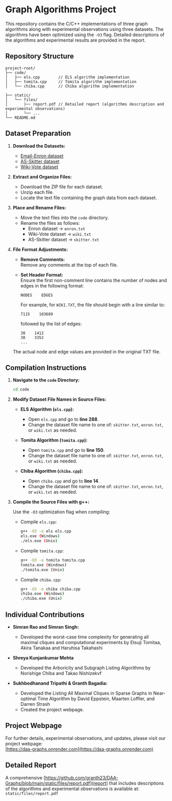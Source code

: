 # Graph Algorithms Project

This repository contains the C/C++ implementations of three graph algorithms along with experimental observations using three datasets. The algorithms have been optimized using the `-O3` flag. Detailed descriptions of the algorithms and experimental results are provided in the report.

## Repository Structure

```
project-root/
├── code/
│   ├── els.cpp        // ELS algorithm implementation
│   ├── tomita.cpp     // Tomita algorithm implementation
│   └── chiba.cpp      // Chiba algorithm implementation

├── static/
│   └── files/
│       ├── report.pdf // Detailed report (algorithms description and experimental observations)
│       └── ...    
└── README.md
```

## Dataset Preparation

1. **Download the Datasets:**

   - [Email-Enron dataset](https://snap.stanford.edu/data/email-Enron.html)
   - [AS-Skitter dataset](https://snap.stanford.edu/data/as-Skitter.html)
   - [Wiki-Vote dataset](https://snap.stanford.edu/data/wiki-Vote.html)

2. **Extract and Organize Files:**

   - Download the ZIP file for each dataset.
   - Unzip each file.
   - Locate the text file containing the graph data from each dataset.

3. **Place and Rename Files:**

   - Move the text files into the `code` directory.
   - Rename the files as follows:
     - Enron dataset → `enron.txt`
     - Wiki-Vote dataset → `wiki.txt`
     - AS-Skitter dataset → `skitter.txt`

4. **File Format Adjustments:**

   - **Remove Comments:**  
     Remove any comments at the top of each file.
     
   - **Set Header Format:**  
     Ensure the first non-comment line contains the number of nodes and edges in the following format:
     ```
     NODES    EDGES
     ```
     For example, for `WIKI.TXT`, the file should begin with a line similar to:
     ```
     7115    103689
     ```
     followed by the list of edges:
     ```
     30    1412
     30    3352
     ...
     ```
    The actual node and edge values are provided in the original TXT file.

## Compilation Instructions

1. **Navigate to the `code` Directory:**

   ```bash
   cd code
   ```

2. **Modify Dataset File Names in Source Files:**

   - **ELS Algorithm (`els.cpp`):**
     - Open `els.cpp` and go to **line 288**.
     - Change the dataset file name to one of: `skitter.txt`, `enron.txt`, or `wiki.txt` as needed.
     
   - **Tomita Algorithm (`tomita.cpp`):**
     - Open `tomita.cpp` and go to **line 150**.
     - Change the dataset file name to one of: `skitter.txt`, `enron.txt`, or `wiki.txt` as needed.
     
   - **Chiba Algorithm (`chiba.cpp`):**
     - Open `chiba.cpp` and go to **line 14**.
     - Change the dataset file name to one of: `skitter.txt`, `enron.txt`, or `wiki.txt` as needed.

3. **Compile the Source Files with g++:**

   Use the `-O3` optimization flag when compiling:

   - Compile `els.cpp`:
     ```bash
     g++ -O3 -o els els.cpp
     els.exe (Windows)
     ./els.exe (Unix)
     ```
   - Compile `tomita.cpp`:
     ```bash
     g++ -O3 -o tomita tomita.cpp
     tomita.exe (Windows)
     ./tomita.exe (Unix)
     ```
   - Compile `chiba.cpp`:
     ```bash
     g++ -O3 -o chiba chiba.cpp
     chiba.exe (Windows)
     ./chiba.exe (Unix)
     ```


## Individual Contributions

- **Simran Rao and Simran Singh:**  
  - Developed the worst-case time complexity for generating all maximal cliques and computational experiments by Etsuji Tomitaa, Akira Tanakaa and Haruhisa Takahashi

- **Shreya Kunjankumar Mehta**  
  - Developed the Arboricity and Subgraph Listing Algorithms by Norishige Chiba and Takao Nishizekvf

- **Sukhbodhanand Tripathi & Granth Bagadia:**  
  - Developed the Listing All Maximal Cliques in Sparse Graphs in Near-optimal Time Algorithm by David Eppstein, Maarten Loffler, and Darren Strash
  - Created the project webpage.
  
## Project Webpage

For further details, experimental observations, and updates, please visit our project webpage:  
[https://daa-graphs.onrender.com](https://daa-graphs.onrender.com)

## Detailed Report

A comprehensive [https://github.com/granth23/DAA-Graphs/blob/main/static/files/report.pdf](report) that includes descriptions of the algorithms and experimental observations is available at:  
`static/files/report.pdf`
